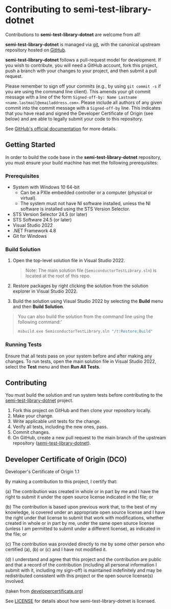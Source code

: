 # Contributing to semi-test-library-dotnet

Contributions to **semi-test-library-dotnet** are welcome from all!

**semi-test-library-dotnet** is managed via [git](https://git-scm.com), with the canonical upstream
repository hosted on [GitHub](https://github.com/ni/semi-test-library-dotnet).

**semi-test-library-dotnet** follows a pull-request model for development.
If you wish to contribute, you will need a GitHub account, fork this project,
push a branch with your changes to your project, and then submit a pull request.

Please remember to sign off your commits (e.g., by using `git commit -s` if you
are using the command line client). This amends your git commit message with a line
of the form `Signed-off-by: Name Lastname <name.lastmail@emailaddress.com>`. Please
include all authors of any given commit into the commit message with a
`Signed-off-by` line. This indicates that you have read and signed the Developer
Certificate of Origin (see below) and are able to legally submit your code to
this repository.

See [GitHub's official documentation](https://help.github.com/articles/using-pull-requests/) for more details.

## Getting Started

In order to build the code base in the **semi-test-library-dotnet** repository, you must ensure your build machine has met the following prerequisites:
  
### Prerequisites

- System with Windows 10 64-bit
  - Can be a PXIe embedded controller or a computer (physical or virtual).
  - The system must not have NI software installed, unless the NI software is installed using the STS Version Selector.
- STS Version Selector 24.5 (or later)
- STS Software 24.5 (or later)
- Visual Studio 2022
- .NET Framework 4.8
- Git for Windows

### Build Solution

1. Open the top-level solution file in Visual Studio 2022.

   > Note: The main solution file (`SemiconductorTestLibrary.sln`) is located at the root of this repo.

2. Restore packages by right clicking the solution from the solution explorer in Visual Studio 2022.
3. Build the solution using Visual Studio 2022 by selecting the **Build** menu and then **Build Solution**.

> You can also build the solution from the command line using the following command:'
>
> ```bash
> msbuild.exe SemiconductorTestLibrary.sln "/t:Restore;Build"
> ```

### Running Tests

Ensure that all tests pass on your system before and after making any changes. To run tests, open the main solution file in Visual Studio 2022, select the **Test** menu and then **Run All Tests**.

## Contributing

You must build the solution and run system tests before contributing to the [semi-test-library-dotnet](https://github.com/ni/semi-test-library-dotnet) project.

1. Fork this project on GitHub and then clone your repository locally.
2. Make your change.
3. Write applicable unit tests for the change.
4. Verify all tests, including the new ones, pass.
5. Commit changes.
6. On GitHub, create a new pull request to the main branch of the upstream repository ([semi-test-library-dotnet](https://github.com/ni/semi-test-library-dotnet)).

## Developer Certificate of Origin (DCO)

   Developer's Certificate of Origin 1.1

   By making a contribution to this project, I certify that:

   (a) The contribution was created in whole or in part by me and I
       have the right to submit it under the open source license
       indicated in the file; or

   (b) The contribution is based upon previous work that, to the best
       of my knowledge, is covered under an appropriate open source
       license and I have the right under that license to submit that
       work with modifications, whether created in whole or in part
       by me, under the same open source license (unless I am
       permitted to submit under a different license), as indicated
       in the file; or

   (c) The contribution was provided directly to me by some other
       person who certified (a), (b) or (c) and I have not modified
       it.

   (d) I understand and agree that this project and the contribution
       are public and that a record of the contribution (including all
       personal information I submit with it, including my sign-off) is
       maintained indefinitely and may be redistributed consistent with
       this project or the open source license(s) involved.

(taken from [developercertificate.org](https://developercertificate.org/))

See [LICENSE](https://github.com/ni/semi-test-library-dotnet/blob/main/LICENSE)
for details about how semi-test-library-dotnet is licensed.
